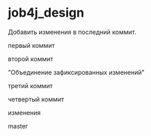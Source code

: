 # job4j_design
Добавить изменения в последний коммит.

первый коммит

второй коммит

"Объединение зафиксированных изменений"

третий коммит

четвертый коммит

изменения

master
